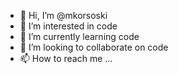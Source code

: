 - 👋 Hi, I’m @mkorsoski
- 👀 I’m interested in code
- 🌱 I’m currently learning code
- 💞️ I’m looking to collaborate on code
- 📫 How to reach me ...

<!---
mkorsoski/mkorsoski is a ✨ special ✨ repository because its `README.md` (this file) appears on your GitHub profile.
You can click the Preview link to take a look at your changes.
--->
